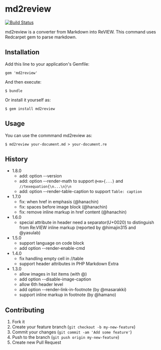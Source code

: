 # md2review

[![Build Status](https://api.travis-ci.org/takahashim/md2review.png)](https://travis-ci.org/takahashim/md2review)

md2review is a converter from Markdown into ReVIEW.
This command uses Redcarpet gem to parse markdown.

## Installation

Add this line to your application's Gemfile:

    gem 'md2review'

And then execute:

    $ bundle

Or install it yourself as:

    $ gem install md2review

## Usage

You can use the commmand md2review as:

    $ md2review your-document.md > your-document.re

## History

* 1.8.0
    * add: option --version
    * add: option --render-math to support `@<m>{...}` and `//texequation{\n...\n}\n`
    * add: option --render-table-caption to support `Table: caption`
* 1.7.0
    * fix: when href in emphasis (@hanachin)
    * fix: spaces before image block (@hanachin)
    * fix: remove inline markup in href content (@hanachin)
* 1.6.0
    * special attribute in header need a separator(U+0020) to distinguish from Re:VIEW inline markup
      (reported by @himajin315 and @yasulab)
* 1.5.0
    * support language on code block
    * add option --render-enable-cmd
* 1.4.0
    * fix handling empty cell in //table
    * support header attributes in PHP Markdown Extra
* 1.3.0
    * allow images in list items (with @<icon>)
    * add option --disable-image-caption
    * allow 6th header level
    * add option --render-link-in-footnote (by @masarakki)
    * support inline markup in footnote (by @hamano)

## Contributing

1. Fork it
2. Create your feature branch (`git checkout -b my-new-feature`)
3. Commit your changes (`git commit -am 'Add some feature'`)
4. Push to the branch (`git push origin my-new-feature`)
5. Create new Pull Request
